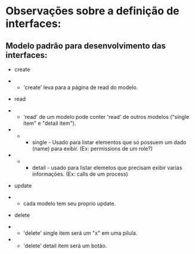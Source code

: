 <!-- @format -->

# Observações sobre a definição de interfaces:

## Modelo padrão para desenvolvimento das interfaces:

- create
- - 'create' leva para a página de read do modelo.

- read
- - 'read' de um modelo pode conter 'read' de outros modelos ("single item" e "detail item").
- - - single - Usado para listar elementos que só possuem um dado (name) para exibir. (Ex: permissions de um role?)
- - - detail - usado para listar elemetos que precisam exibir varias informações. (Ex: calls de um process)

- update
- - cada modelo tem seu proprio update.

- delete
- - 'delete' single item será um "x" em uma pilula.
- - 'delete' detail item será um botão.
